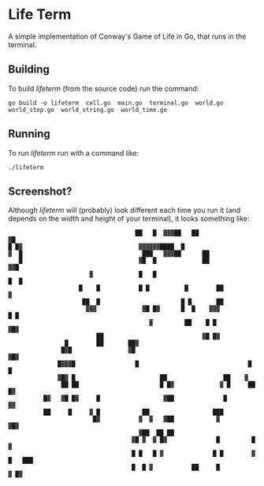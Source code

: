 Life Term
=========

A simple implementation of Conway's Game of Life in Go, that runs in the terminal.


Building
--------

To build *lifeterm* (from the source code) run the command:
```
go build -o lifeterm  cell.go  main.go  terminal.go  world.go  world_step.go  world_string.go  world_time.go
```


Running
-------

To run *lifeterm* run with a command like:
```
./lifeterm
```


Screenshot?
-----------

Although *lifeterm* will (probably) look different each time you run it
(and depends on the width and height of your terminal), it looks something like:
```
                                    ██   █  ▓▓▓██   ██                       ▓█
█ █▓                                 ▓▓▓▓▓▓████  █                             
▓  █                                  ███   ▓▓▓██      ██                      
   █                                 ▓█  █             ██                 ▓▓█  
                       ▓             █   █                                █  █ 
                    █    █           █ █          █        ██                ▓ 
                     ██  █                       █ █       ██                  
                      ▓▓▓             ▓█ █▓      █  █    ▓▓▓                █ █
                                        ▓         ██    █ █                 ▓█▓
                         ██                            ▓█ █▓                   
                █        ██       ██▓                                          
               █▓█                ▓█                                 ▓█▓       
              █▓▓▓█                 █                               █   █      
              ▓█▓ █                        ██                ██    ▓           
               ██ ██                       █ █▓             ▓ █     ██ █▓      
          █▓   ▓█ █▓     █                  ▓██              █       ▓▓        
          ██     █     ▓ █            ██                  ███                  
                        █▓           ▓  ▓   ▓██            ▓         ▓█▓       
                                     ▓██  ██ ██                                
                                   ▓█ ▓  ▓ █▓              █         █      ▓  
                                   █ █   █ ▓              █ █        ▓ █   ███ 
                                   █  █ ▓           ██     █               ▓ █▓
```
